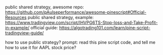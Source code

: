 public shared strategy, awesome repo: https://github.com/pAulseperformance/awesome-pinescript#Official-Resources
public shared strategy, example: https://www.tradingview.com/script/IHVPG6TS-Stop-loss-and-Take-Profit-in-example/
official guide: https://algotrading101.com/learn/pine-script-tradingview-guide/

how to use public strategy? prompt: read this pine script code, and tell me how to use it for AAPL stock price?
